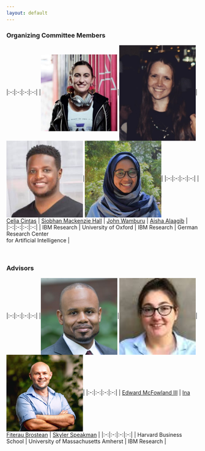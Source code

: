 ```yaml
---
layout: default
---
```


### Organizing Committee Members 

|:-:|:-:|:-:|:-:|
|<img align="center" width="200" src="img/celia.jpeg">|<img align="center" width="200" src="img/siobhan.jpeg">|<img align="center" width="200" src="img/john.jpeg">|<img align="center" width="200" src="img/aisha.jpeg">|
|:-:|:-:|:-:|:-:|
| [Celia Cintas](https://research.ibm.com/people/celia-cintas) | [Siobhan Mackenzie Hall](https://twitter.com/smhall97) | [John Wamburu](https://research.ibm.com/people/john-wamburu) | [Aisha Alaagib](https://aishaalaagib.netlify.app/) |
|:-:|:-:|:-:|:-:|
| IBM Research | University of Oxford | IBM Research | German Research Center <br/> for Artificial Intelligence |

<br/>

### Advisors

|:-:|:-:|:-:|:-:|
|<img align="center" width="200" src="img/ed.jpeg">|<img align="center" width="200" src="img/ina.jpeg">|<img align="center" width="200" src="img/skyler.jpeg">|
|:-:|:-:|:-:|:-:|
| [Edward McFowland III](https://www.hbs.edu/faculty/Pages/profile.aspx?facId=772797) | [Ina Fiterau Brostean](https://www.cics.umass.edu/people/fiterau-brostean-ina) | [Skyler Speakman](https://research.ibm.com/people/skyler-speakman) |
|:-:|:-:|:-:|:-:|
| Harvard Business School | University of Massachusetts Amherst | IBM Research |
